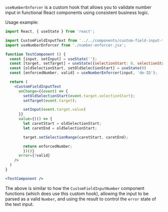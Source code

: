 `useNumberEnforcer` is a custom hook that allows you to validate number input in functional React components using consistent business logic.

Usage example:
```jsx
import React, { useState } from 'react';

import CustomFieldInputText from '../../components/custom-field-input-text/custom-field-input-text.jsx';
import useNumberEnforcer from './number-enforcer.jsx';

function TestComponent () {
  const [input, setInput] = useState('');
  const [target, setTarget] = useState({selectionStart: 0, selectionStart: 0, setSelectionRange: () => {}});
  const [oldSelectionStart, setOldSelectionStart] = useState(0)
  const [enforcedNumber, valid] = useNumberEnforcer(input, 'de-ID');

  return (
    <CustomFieldInputText
      onChange={(event) => {
        setOldSelectionStart(event.target.selectionStart);
        setTarget(event.target);

        setInput(event.target.value)
      }}
      value={(() => {
        let caretStart = oldSelectionStart;
        let caretEnd = oldSelectionStart;

        target.setSelectionRange(caretStart, caretEnd);

        return enforcedNumber; 
        })()}
      error={!valid}
    />
  )
}

<TestComponent />
```

The above is similar to how the `CustomFieldInputNumber` component functions (which does use this custom hook), allowing the input to be parsed as a valid `Number`, and using the result to control the `error` state of the text input.